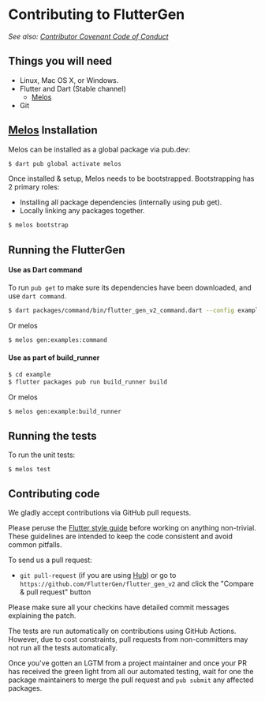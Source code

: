 # Contributing to FlutterGen

_See also: [Contributor Covenant Code of Conduct](https://github.com/FlutterGen/flutter_gen_v2/blob/main/CODE_OF_CONDUCT.md)_

## Things you will need

 * Linux, Mac OS X, or Windows.
 * Flutter and Dart (Stable channel)
   * [Melos](https://melos.invertase.dev/)
 * Git

## [Melos](https://melos.invertase.dev/getting-started) Installation
Melos can be installed as a global package via pub.dev:
```sh
$ dart pub global activate melos
```

Once installed & setup, Melos needs to be bootstrapped. Bootstrapping has 2 primary roles:
- Installing all package dependencies (internally using pub get).
- Locally linking any packages together.
```sh
$ melos bootstrap
```

## Running the FlutterGen

#### Use as Dart command
To run `pub get` to make sure its dependencies have been downloaded, and use `dart command`.
```sh
$ dart packages/command/bin/flutter_gen_v2_command.dart --config example/pubspec.yaml
```

Or melos
```sh
$ melos gen:examples:command
```

#### Use as part of build_runner
```sh
$ cd example
$ flutter packages pub run build_runner build
```

Or melos
```sh
$ melos gen:example:build_runner
```

## Running the tests

To run the unit tests:

```
$ melos test
```

## Contributing code

We gladly accept contributions via GitHub pull requests.

Please peruse the
[Flutter style guide](https://github.com/flutter/flutter/wiki/Style-guide-for-Flutter-repo) before
working on anything non-trivial. These guidelines are intended to
keep the code consistent and avoid common pitfalls.

To send us a pull request:

* `git pull-request` (if you are using [Hub](http://github.com/github/hub/)) or
  go to `https://github.com/FlutterGen/flutter_gen_v2` and click the
  "Compare & pull request" button

Please make sure all your checkins have detailed commit messages explaining the patch.

The tests are run automatically on contributions using GitHub Actions. However, due to
cost constraints, pull requests from non-committers may not run all the tests
automatically.

Once you've gotten an LGTM from a project maintainer and once your PR has received
the green light from all our automated testing, wait for one the package maintainers
to merge the pull request and `pub submit` any affected packages.
